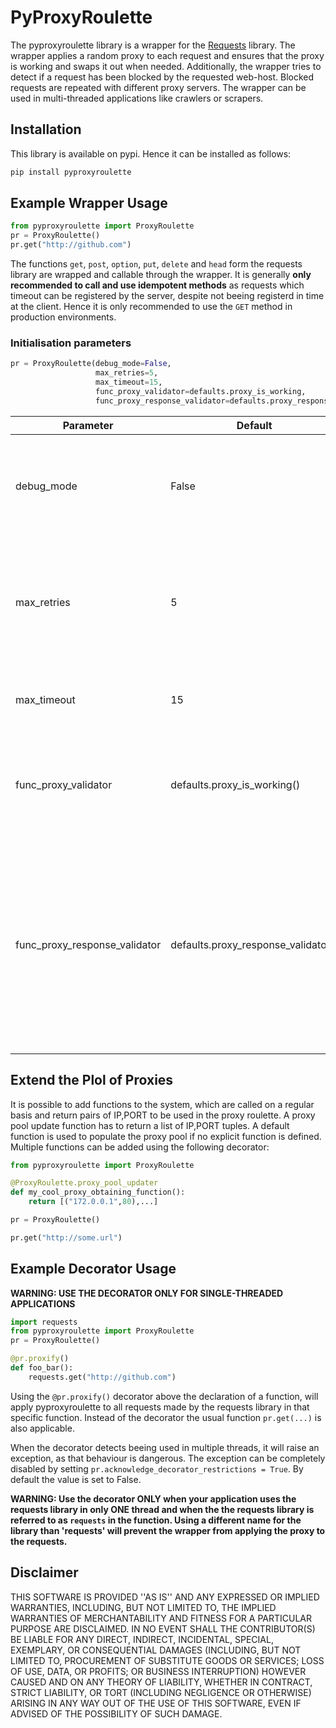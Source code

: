 # PyProxyRoulette
The pyproxyroulette library is a wrapper for the [Requests](http://docs.python-requests.org/en/master/) library. The wrapper applies a random proxy to each request and ensures that the proxy is working and swaps it out when needed. Additionally, the wrapper tries to detect if a request has been blocked by the requested web-host. Blocked requests are repeated with different proxy servers. The wrapper can be used in multi-threaded applications like crawlers or scrapers. 

## Installation
This library is available on pypi. Hence it can be installed as follows:
```bash
pip install pyproxyroulette
```
## Example Wrapper Usage
```python
from pyproxyroulette import ProxyRoulette
pr = ProxyRoulette()
pr.get("http://github.com")
```
The functions `get`, `post`, `option`, `put`, `delete` and `head` form the requests library are wrapped and callable through the wrapper.
It is generally **only recommended to call and use idempotent methods** as requests which timeout can be registered by the server, despite not beeing registerd in time at the client. Hence it is only recommended to use the `GET` method in production environments.

### Initialisation parameters
```python
pr = ProxyRoulette(debug_mode=False, 
                   max_retries=5,
                   max_timeout=15,
                   func_proxy_validator=defaults.proxy_is_working,
                   func_proxy_response_validator=defaults.proxy_response_validator)
```
| Parameter | Default | Description |
| --------- | ----------- | ----------- |
| debug_mode | False | When activated, it prints additional internal information used for debugging |
| max_retries | 5 | Number of retries with different proxies when a request fails. Set to 0 for unlimited retries. |
| max_timeout | 15 | Timeout until a request is assumed to have failed |
| func_proxy_validator |defaults.proxy_is_working() | Function, that can check if a specific (ip,port) combination is valid and working |
| func_proxy_response_validator | defaults.proxy_response_validator() | Function, which checks if a request has been blocked by inspecting the response. A blocked request will lead to repetition of the request using a different proxy |

## Extend the Plol of Proxies
It is possible to add functions to the system, which are called on a regular basis and return pairs of IP,PORT to be used in the proxy roulette.
A proxy pool update function has to return a list of IP,PORT tuples. A default function is used to populate the proxy pool if no
explicit function is defined. Multiple functions can be added using the following decorator:
```python
from pyproxyroulette import ProxyRoulette

@ProxyRoulette.proxy_pool_updater
def my_cool_proxy_obtaining_function():
    return [("172.0.0.1",80),...]

pr = ProxyRoulette()

pr.get("http://some.url")
```

## Example Decorator Usage
**WARNING: USE THE DECORATOR ONLY FOR SINGLE-THREADED APPLICATIONS**
```python
import requests
from pyproxyroulette import ProxyRoulette
pr = ProxyRoulette()

@pr.proxify()
def foo_bar():
    requests.get("http://github.com")
```

Using the `@pr.proxify()` decorator above the declaration of a function, will apply pyproxyroulette to all requests made by the requests library in that specific function. Instead of the decorator the usual function `pr.get(...)` is also applicable.

When the decorator detects beeing used in multiple threads, it will raise an exception, as that behaviour is dangerous. The exception can be completely disabled by setting `pr.acknowledge_decorator_restrictions = True`. By default the value is set to False.

**WARNING: Use the decorator ONLY when your application uses the requests library in only ONE thread and when the the requests library is referred to as `requests` in the function. Using a different name for the library than 'requests' will prevent the wrapper from applying the proxy to the requests.**
## Disclaimer
THIS SOFTWARE IS PROVIDED ''AS IS'' AND ANY EXPRESSED OR IMPLIED WARRANTIES, INCLUDING, BUT NOT LIMITED TO, THE IMPLIED WARRANTIES OF MERCHANTABILITY AND FITNESS FOR A PARTICULAR PURPOSE ARE DISCLAIMED. IN NO EVENT SHALL THE CONTRIBUTOR(S) BE LIABLE FOR ANY DIRECT, INDIRECT, INCIDENTAL, SPECIAL, EXEMPLARY, OR CONSEQUENTIAL DAMAGES (INCLUDING, BUT NOT LIMITED TO, PROCUREMENT OF SUBSTITUTE GOODS OR SERVICES; LOSS OF USE, DATA, OR PROFITS; OR BUSINESS INTERRUPTION) HOWEVER CAUSED AND ON ANY THEORY OF LIABILITY, WHETHER IN CONTRACT, STRICT LIABILITY, OR TORT (INCLUDING NEGLIGENCE OR OTHERWISE) ARISING IN ANY WAY OUT OF THE USE OF THIS SOFTWARE, EVEN IF ADVISED OF THE POSSIBILITY OF SUCH DAMAGE.
